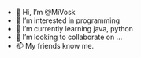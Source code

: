 - 👋 Hi, I’m @MiVosk
- 👀 I’m interested in programming
- 🌱 I’m currently learning java, python
- 💞️ I’m looking to collaborate on ...
- 📫 My friends know me.

<!---
MiVosk/MiVosk is a ✨ special ✨ repository because its `README.md` (this file) appears on your GitHub profile.
You can click the Preview link to take a look at your changes.
--->
